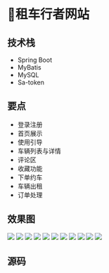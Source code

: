 # 🚕租车行者网站

<MyGlobalComponent />

## 技术栈

* Spring Boot
* MyBatis
* MySQL
* Sa-token

## 要点

* 登录注册
* 首页展示
* 使用引导
* 车辆列表与详情
* 评论区
* 收藏功能
* 下单约车
* 车辆出租
* 订单处理

## 效果图

![](http://cdn.qiniu.liyansheng.top/img/ca6b165449793d8f90d68f4825a0a658.png)
![](http://cdn.qiniu.liyansheng.top/img/53379ba03da094afc1af39e0f5f4cf33.png)
![](http://cdn.qiniu.liyansheng.top/img/12469e29cbc7f8ced59fea7dc6c9df0c.png)
![](http://cdn.qiniu.liyansheng.top/img/f09db3a2108dffa74fe64042aa0a5de6.png)
![](http://cdn.qiniu.liyansheng.top/img/b2a3702347167a9859e45306aedd8c53.png)
![](http://cdn.qiniu.liyansheng.top/img/d9f77b800b900da935b237de57e81df0.png)
![](http://cdn.qiniu.liyansheng.top/img/557c5c5f8f9c11ee3aa1c8750998eae4.png)
![](http://cdn.qiniu.liyansheng.top/img/9eb5c421907908e08099f3f1a9abc1f4.png)
![](http://cdn.qiniu.liyansheng.top/img/b1466977304fccc1947e2ca3aa089cb9.png)
![](http://cdn.qiniu.liyansheng.top/img/8a3ec1e6a42ab0ee0d5779ac0af7b250.png)
![](http://cdn.qiniu.liyansheng.top/img/15bab3a8017e87711fccfd9be02d82a1.png)






## 源码

<!-- ![](http://cdn.qiniu.liyansheng.top/img/ce77c8b5ecd17eed91265b9293ce1139.png) -->
<PaymentButton :productId="156" />

